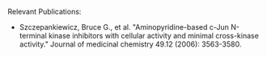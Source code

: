Relevant Publications:
* Szczepankiewicz, Bruce G., et al. "Aminopyridine-based c-Jun N-terminal kinase inhibitors with cellular activity and minimal cross-kinase activity." Journal of medicinal chemistry 49.12 (2006): 3563-3580.


